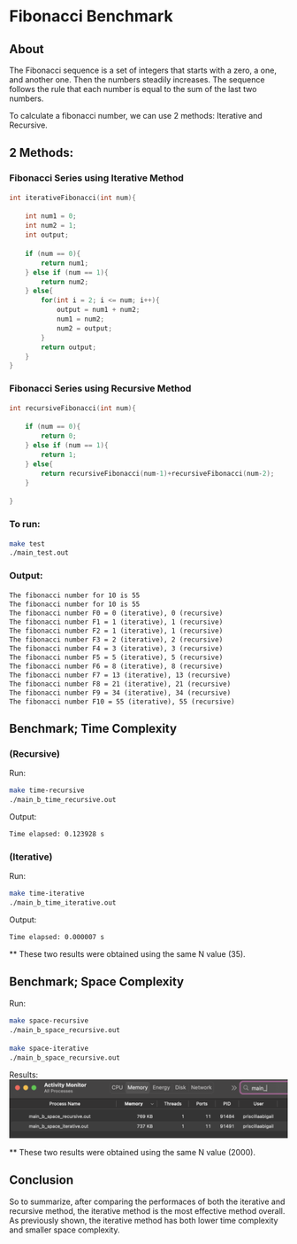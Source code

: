 # <b> Fibonacci Benchmark </b>

## About
The Fibonacci sequence is a set of integers that starts with a zero, a one, and another one. Then the numbers steadily increases. The sequence follows the rule that each number is equal to the sum of the last two numbers.

To calculate a fibonacci number, we can use 2 methods: Iterative and Recursive. 




## 2 Methods:
### Fibonacci Series using Iterative Method

```c
int iterativeFibonacci(int num){

    int num1 = 0;
    int num2 = 1;
    int output;

    if (num == 0){
        return num1;
    } else if (num == 1){
        return num2;
    } else{
        for(int i = 2; i <= num; i++){
            output = num1 + num2;
            num1 = num2;
            num2 = output;
        }
        return output;
    }
}
```

### Fibonacci Series using Recursive Method

```c
int recursiveFibonacci(int num){

    if (num == 0){
        return 0;
    } else if (num == 1){
        return 1;
    } else{
        return recursiveFibonacci(num-1)+recursiveFibonacci(num-2);
    }

}
```

### To run:
```sh
make test
./main_test.out
```
### Output:
```
The fibonacci number for 10 is 55
The fibonacci number for 10 is 55
The fibonacci number F0 = 0 (iterative), 0 (recursive)
The fibonacci number F1 = 1 (iterative), 1 (recursive)
The fibonacci number F2 = 1 (iterative), 1 (recursive)
The fibonacci number F3 = 2 (iterative), 2 (recursive)
The fibonacci number F4 = 3 (iterative), 3 (recursive)
The fibonacci number F5 = 5 (iterative), 5 (recursive)
The fibonacci number F6 = 8 (iterative), 8 (recursive)
The fibonacci number F7 = 13 (iterative), 13 (recursive)
The fibonacci number F8 = 21 (iterative), 21 (recursive)
The fibonacci number F9 = 34 (iterative), 34 (recursive)
The fibonacci number F10 = 55 (iterative), 55 (recursive)
```



## Benchmark; Time Complexity

### (Recursive)
Run:
```sh
make time-recursive
./main_b_time_recursive.out
```
Output:
```sh
Time elapsed: 0.123928 s
```

### (Iterative)
Run:
```sh
make time-iterative
./main_b_time_iterative.out
```
Output:
```sh
Time elapsed: 0.000007 s
```

** These two results were obtained using the same N value (35).


## Benchmark; Space Complexity

Run:
```sh
make space-recursive
./main_b_space_recursive.out

make space-iterative
./main_b_space_recursive.out
```
Results:
![space](./images/space.png)


** These two results were obtained using the same N value (2000).


## Conclusion

So to summarize, after comparing the performaces of both the iterative and recursive method, the iterative method is the most effective method overall. As previously shown, the iterative method has both lower time complexity and smaller space complexity. 

